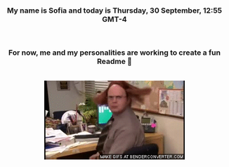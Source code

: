 


<div align="center">
<h3 >My name is Sofia and today is Thursday, 30 September, 12:55 GMT-4</h3><br>
<h3 >For now, me and my personalities are working to create a fun Readme 👋
</h3><br>
<img src='img/dwight.gif' alt='working...'/>
</div>

